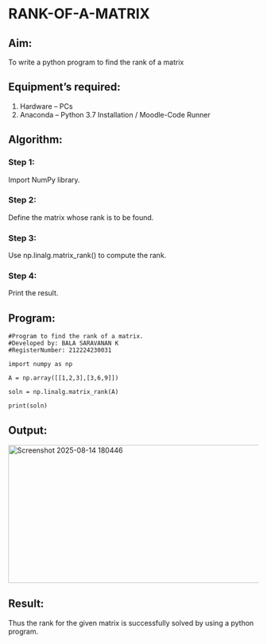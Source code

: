 # RANK-OF-A-MATRIX
## Aim:
To write a python program to find the rank of a matrix
## Equipment’s required:
1. 	Hardware – PCs
2. 	Anaconda – Python 3.7 Installation / Moodle-Code Runner
## Algorithm:
### Step 1: 
Import NumPy library.
### Step 2: 
Define the matrix whose rank is to be found.
### Step 3: 
Use np.linalg.matrix_rank() to compute the rank.
### Step 4: 
Print the result.
## Program:
```
#Program to find the rank of a matrix.
#Developed by: BALA SARAVANAN K
#RegisterNumber: 212224230031

import numpy as np

A = np.array([[1,2,3],[3,6,9]])

soln = np.linalg.matrix_rank(A)

print(soln)
```
## Output:
<img width="1278" height="278" alt="Screenshot 2025-08-14 180446" src="https://github.com/user-attachments/assets/ebf1a5ec-9e86-4ff7-a208-a9d8890a37f5" />

## Result:
Thus the rank for the given matrix is successfully solved by  using a python program.

